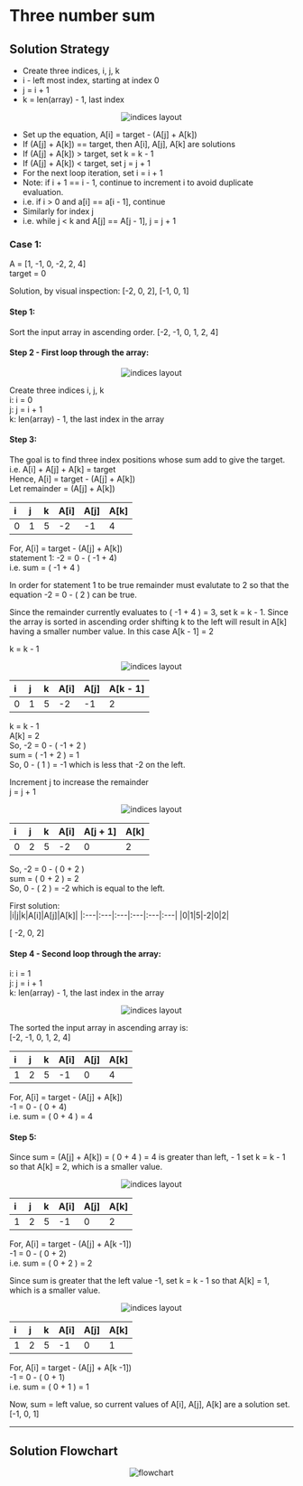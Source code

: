 # Three number sum

## Solution Strategy

* Create three indices, i, j, k
* i - left most index, starting at index 0
* j = i + 1
* k = len(array) - 1, last index

<p align="center">
  <img src="img/3num_sum_1.svg" alt="indices layout" /> 
</p>

* Set up the equation, A[i] = target - (A[j] + A[k])
* If (A[j] + A[k]) == target, then A[i], A[j], A[k] are solutions 
* If (A[j] + A[k]) > target, set k = k - 1
* If (A[j] + A[k]) < target, set j = j + 1
* For the next loop iteration, set i = i + 1
* Note: if i + 1 == i - 1, continue to increment i to avoid duplicate evaluation.
* i.e. if i > 0 and a[i] == a[i - 1], continue
* Similarly for index j
* i.e. while j < k and A[j] == A[j - 1], j = j + 1

### Case 1: 
A = [1, -1, 0, -2, 2, 4] <br/>
target = 0

Solution, by visual inspection: [-2, 0, 2], [-1, 0, 1]

#### Step 1: 

Sort the input array in ascending order.
[-2, -1, 0, 1, 2, 4]

#### Step 2 - First loop through the array:

<p align="center">
  <img src="img/3num_sum_1.svg" alt="indices layout" /> 
</p>

Create three indices i, j, k <br/>
i: i = 0 <br/>
j: j = i + 1 <br/>
k: len(array) - 1, the last index in the array

#### Step 3:
The goal is to find three index positions whose sum add to give the target. <br/>
i.e.   A[i] + A[j] + A[k] = target <br/>
Hence, A[i] = target - (A[j] + A[k]) <br/>
Let remainder = (A[j] + A[k]) <br/>

|i|j|k|A[i]|A[j]|A[k]|
|:---|:---|:---|:---|:---|:---|
|0|1|5|-2|-1|4|

For, A[i] = target - (A[j] + A[k]) <br/>
statement 1: -2 = 0 - ( -1 + 4) <br/> 
i.e. sum = ( -1 + 4 ) <br/>

In order for statement 1 to be true remainder must evalutate to 2
so that the equation -2 = 0 - ( 2 ) can be true. <br/>

Since the remainder currently evaluates to ( -1 + 4 ) = 3, set k = k - 1.
Since the array is sorted in ascending order shifting k to the left will result in A[k] having a smaller number value. In this case A[k - 1] = 2 <br/>

k = k - 1 <br/>

<p align="center">
  <img src="img/3num_sum_2.svg" alt="indices layout" /> 
</p>

|i|j|k|A[i]|A[j]|A[k - 1]|
|:---|:---|:---|:---|:---|:---|
|0|1|5|-2|-1|2|


k = k - 1 <br/>
A[k] = 2 <br/>
So, -2 = 0 - ( -1 + 2 ) <br/>
sum = ( -1 + 2 ) = 1 <br/>
So, 0 - ( 1 ) = -1 which is less that -2 on the left.<br/>

Increment j to increase the remainder <br/> 
j = j + 1 <br/>

<p align="center">
  <img src="img/3num_sum_3.svg" alt="indices layout" /> 
</p>

|i|j|k|A[i]|A[j + 1]|A[k]|
|:---|:---|:---|:---|:---|:---|
|0|2|5|-2|0|2|

So, -2 = 0 - ( 0 + 2 ) <br/>
sum = ( 0 + 2 ) = 2 <br/>
So, 0 - ( 2 ) = -2 which is equal to the left.<br/>

First solution: <br/>
|i|j|k|A[i]|A[j]|A[k]|
|:---|:---|:---|:---|:---|:---|
|0|1|5|-2|0|2|

[ -2, 0, 2]

#### Step 4 - Second loop through the array:
i: i = 1 <br/>
j: j = i + 1 <br/>
k: len(array) - 1, the last index in the array <br/>

<p align="center">
  <img src="img/3num_sum_4.svg" alt="indices layout" /> 
</p>

The sorted the input array in ascending array is: <br/>
[-2, -1, 0, 1, 2, 4]

|i|j|k|A[i]|A[j]|A[k]|
|:---|:---|:---|:---|:---|:---|
|1|2|5|-1|0|4|

For, A[i] = target - (A[j] + A[k]) <br/>
-1 = 0 - ( 0 + 4) <br/>
i.e. sum = ( 0 + 4 ) = 4 <br/>

#### Step 5: 
Since sum = (A[j] + A[k]) = ( 0 + 4 ) = 4 is greater than left, - 1 set k = k - 1 so that A[k] = 2, which is a smaller value.

<p align="center">
  <img src="img/3num_sum_5.svg" alt="indices layout" /> 
</p>

|i|j|k|A[i]|A[j]|A[k]|
|:---|:---|:---|:---|:---|:---|
|1|2|5|-1|0|2|

For, A[i] = target - (A[j] + A[k -1]) <br/>
-1 = 0 - ( 0 + 2) <br/>
i.e. sum = ( 0 + 2 ) = 2 <br/>

Since sum is greater that the left value -1, set k = k - 1 so that A[k] = 1, which is a smaller value.

<p align="center">
  <img src="img/3num_sum_6.svg" alt="indices layout" /> 
</p>

|i|j|k|A[i]|A[j]|A[k]|
|:---|:---|:---|:---|:---|:---|
|1|2|5|-1|0|1|

For, A[i] = target - (A[j] + A[k -1]) <br/>
-1 = 0 - ( 0 + 1) <br/>
i.e. sum = ( 0 + 1 ) = 1 <br/>

Now, sum = left value, so current values of A[i], A[j], A[k] are a solution set. <br/>
[-1, 0, 1] <br/>

---

## Solution Flowchart

<p align="center">
  <img src="https://github.com/jaminyah/drawio/blob/master/img/3sum/3num_sum.svg" alt="flowchart" /> 
</p>